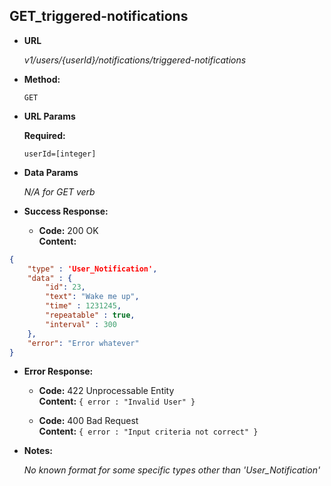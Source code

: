 **GET_triggered-notifications**
----
  

* **URL**

  _v1/users/{userId}/notifications/triggered-notifications_

* **Method:**
  
  `GET` 
  
*  **URL Params**

   **Required:**
 
   `userId=[integer]`


* **Data Params**

  _N/A for GET verb_

* **Success Response:** 

  * **Code:** 200 OK <br />
    **Content:** 

```json
{
    "type" : 'User_Notification',
    "data" : {
        "id": 23,
        "text": "Wake me up",
        "time" : 1231245,
        "repeatable" : true,
        "interval" : 300
    },
    "error": "Error whatever"
}
```
 
* **Error Response:**

  * **Code:** 422 Unprocessable Entity <br />
    **Content:** `{ error : "Invalid User" }`

  * **Code:** 400 Bad Request <br />
    **Content:** `{ error : "Input criteria not correct" }`

* **Notes:**

    _No known format for some specific types other than 'User_Notification'_
 
